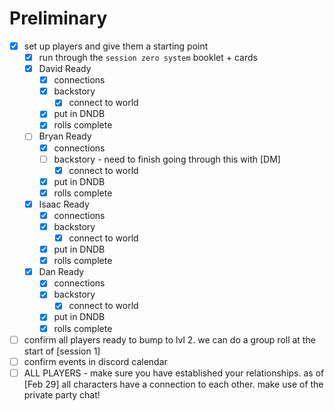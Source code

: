# Preliminary

- [x] set up players and give them a starting point
	- [x] run through the `session zero system` booklet + cards
	- [x] David Ready
		- [x] connections
		- [x] backstory
			- [x] connect to world
		- [x] put in DNDB
		- [x] rolls complete
	- [ ] Bryan Ready
		- [x] connections
		- [ ] backstory - need to finish going through this with [DM]
			- [x] connect to world
		- [x] put in DNDB
		- [x] rolls complete
	- [x] Isaac Ready
		- [x] connections
		- [x] backstory
			- [x] connect to world
		- [x] put in DNDB
		- [x] rolls complete
	- [x] Dan Ready
		- [x] connections
		- [x] backstory
			- [x] connect to world
		- [x] put in DNDB
		- [x] rolls complete
- [ ] confirm all players ready to bump to lvl 2.  we can do a group roll at the start of [session 1]
- [ ] confirm events in discord calendar
- [ ] ALL PLAYERS - make sure you have established your relationships.  as of [Feb 29] all characters have a connection to each other.  make use of the private party chat!
